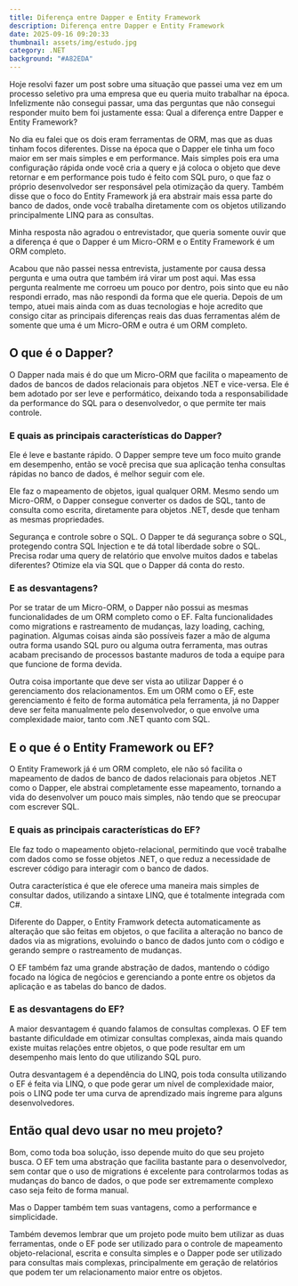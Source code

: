 ```yaml
---
title: Diferença entre Dapper e Entity Framework
description: Diferença entre Dapper e Entity Framework
date: 2025-09-16 09:20:33
thumbnail: assets/img/estudo.jpg
category: .NET
background: "#A82EDA"
---
```

Hoje resolvi fazer um post sobre uma situação que passei uma vez em um processo seletivo pra uma empresa que eu queria muito trabalhar na época. Infelizmente não consegui passar, uma das perguntas que não consegui responder muito bem foi justamente essa: Qual a diferença entre Dapper e Entity Framework?

No dia eu falei que os dois eram ferramentas de ORM, mas que as duas tinham focos diferentes. Disse na época que o Dapper ele tinha um foco maior em ser mais simples e em performance. Mais simples pois era uma configuração rápida onde você cria a query e já coloca o objeto que deve retornar e em performance pois tudo é feito com SQL puro, o que faz o próprio desenvolvedor ser responsável pela otimização da query. Também disse que o foco do Entity Framework já era abstrair mais essa parte do banco de dados, onde você trabalha diretamente com os objetos utilizando principalmente LINQ para as consultas.

Minha resposta não agradou o entrevistador, que queria somente ouvir que a diferença é que o Dapper é um Micro-ORM e o Entity Framework é um ORM completo.

Acabou que não passei nessa entrevista, justamente por causa dessa pergunta e uma outra que também irá virar um post aqui. Mas essa pergunta realmente me corroeu um pouco por dentro, pois sinto que eu não respondi errado, mas não respondi da forma que ele queria. Depois de um tempo, atuei mais ainda com as duas tecnologias e hoje acredito que consigo citar as principais diferenças reais das duas ferramentas além de somente que uma é um Micro-ORM e outra é um ORM completo.

## O que é o Dapper?

O Dapper nada mais é do que um Micro-ORM que facilita o mapeamento de dados de bancos de dados relacionais para objetos .NET e vice-versa. Ele é bem adotado por ser leve e performático, deixando toda a responsabilidade da performance do SQL para o desenvolvedor, o que permite ter mais controle.

### E quais as principais características do Dapper?

Ele é leve e bastante rápido. O Dapper sempre teve um foco muito grande em desempenho, então se você precisa que sua aplicação tenha consultas rápidas no banco de dados, é melhor seguir com ele.

Ele faz o mapeamento de objetos, igual qualquer ORM. Mesmo sendo um Micro-ORM, o Dapper consegue converter os dados de SQL, tanto de consulta como escrita, diretamente para objetos .NET, desde que tenham as mesmas propriedades.

Segurança e controle sobre o SQL. O Dapper te dá segurança sobre o SQL, protegendo contra SQL Injection e te dá total liberdade sobre o SQL. Precisa rodar uma query de relatório que envolve muitos dados e tabelas diferentes? Otimize ela via SQL que o Dapper dá conta do resto.

### E as desvantagens?

Por se tratar de um Micro-ORM, o Dapper não possui as mesmas funcionalidades de um ORM completo como o EF. Falta funcionalidades como migrations e rastreamento de mudanças, lazy loading, caching, pagination. Algumas coisas ainda são possíveis fazer a mão de alguma outra forma usando SQL puro ou alguma outra ferramenta, mas outras acabam precisando de processos bastante maduros de toda a equipe para que funcione de forma devida.

Outra coisa importante que deve ser vista ao utilizar Dapper é o gerenciamento dos relacionamentos. Em um ORM como o EF, este gerenciamento é feito de forma automática pela ferramenta, já no Dapper deve ser feita manualmente pelo desenvolvedor, o que envolve uma complexidade maior, tanto com .NET quanto com SQL.

## E o que é o Entity Framework ou EF?

O Entity Framework já é um ORM completo, ele não só facilita o mapeamento de dados de banco de dados relacionais para objetos .NET como o Dapper, ele abstrai completamente esse mapeamento, tornando a vida do desenvolver um pouco mais simples, não tendo que se preocupar com escrever SQL.

### E quais as principais características do EF?

Ele faz todo o mapeamento objeto-relacional, permitindo que você trabalhe com dados como se fosse objetos .NET, o que reduz a necessidade de escrever código para interagir com o banco de dados.

Outra característica é que ele oferece uma maneira mais simples de consultar dados, utilizando a sintaxe LINQ, que é totalmente integrada com C#.

Diferente do Dapper, o Entity Framwork detecta automaticamente as alteração que são feitas em objetos, o que facilita a alteração no banco de dados via as migrations, evoluindo o banco de dados junto com o código e gerando sempre o rastreamento de mudanças.

O EF também faz uma grande abstração de dados, mantendo o código focado na lógica de negócios e gerenciando a ponte entre os objetos da aplicação e as tabelas do banco de dados.

### E as desvantagens do EF?

A maior desvantagem é quando falamos de consultas complexas. O EF tem bastante dificuldade em otimizar consultas complexas, ainda mais quando existe muitas relações entre objetos, o que pode resultar em um desempenho mais lento do que utilizando SQL puro.

Outra desvantagem é a dependência do LINQ, pois toda consulta utilizando o EF é feita via LINQ, o que pode gerar um nível de complexidade maior, pois o LINQ pode ter uma curva de aprendizado mais íngreme para alguns desenvolvedores.

## Então qual devo usar no meu projeto?

Bom, como toda boa solução, isso depende muito do que seu projeto busca. O EF tem uma abstração que facilita bastante para o desenvolvedor, sem contar que o uso de migrations é excelente para controlarmos todas as mudanças do banco de dados, o que pode ser extremamente complexo caso seja feito de forma manual.

Mas o Dapper também tem suas vantagens, como a performance e simplicidade.

Também devemos lembrar que um projeto pode muito bem utilizar as duas ferramentas, onde o EF pode ser utilizado para o controle de mapeamento objeto-relacional, escrita e consulta simples e o Dapper pode ser utilizado para consultas mais complexas, principalmente em geração de relatórios que podem ter um relacionamento maior entre os objetos.